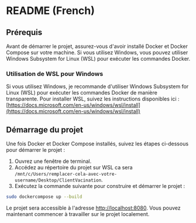 # README (French)

## Prérequis

Avant de démarrer le projet, assurez-vous d'avoir installé Docker et Docker Compose sur votre machine. Si vous utilisez Windows, vous pouvez utiliser Windows Subsystem for Linux (WSL) pour exécuter les commandes Docker.

### Utilisation de WSL pour Windows

Si vous utilisez Windows, je recommande d'utiliser Windows Subsystem for Linux (WSL) pour exécuter les commandes Docker de manière transparente. Pour installer WSL, suivez les instructions disponibles ici : [https://docs.microsoft.com/en-us/windows/wsl/install](https://docs.microsoft.com/en-us/windows/wsl/install)

## Démarrage du projet

Une fois Docker et Docker Compose installés, suivez les étapes ci-dessous pour démarrer le projet :

1. Ouvrez une fenêtre de terminal.
2. Accédez au répertoire du projet sur WSL ca sera `/mnt/c/Users/remplacer-cela-avec-votre-username/Desktop/ClientVacination`.
3. Exécutez la commande suivante pour construire et démarrer le projet :

```bash
sudo dockercompose up --build
```

Le projet sera accessible à l'adresse [http://localhost:8080](http://localhost:8080). Vous pouvez maintenant commencer à travailler sur le projet localement.
